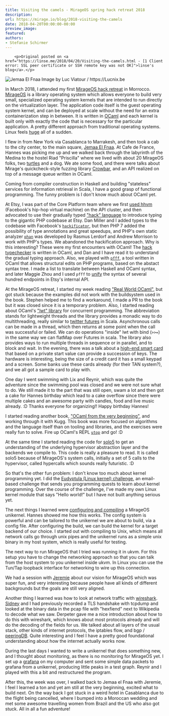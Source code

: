 ```yaml
---
title: Visiting the camels - MirageOS spring hack retreat 2018
description:
url: https://mirage.io/blog/2018-visiting-the-camels
date: 2018-04-20T00:00:00-00:00
preview_image:
featured:
authors:
- Stefanie Schirmer
---
```



        <p>Original posted on <a href="https://linse.me/2018/04/20/Visiting-the-camels.html - [1 Client error: SSL peer certificate or SSH remote key was not OK]">linse's blog</a>.</p>
<p><img src="https://upload.wikimedia.org/wikipedia/commons/7/7f/Maroc_Marrakech_Jemaa-el-Fna_Luc_Viatour.JPG" alt="Jemaa El Fnaa"/>
Image by Luc Viatour / https://Lucnix.be</p>
<p>In March 2018, I attended my first <a href="http://retreat.mirage.io/">MirageOS hack retreat</a> in Morrocco.
<a href="https://mirage.io/">MirageOS</a> is a library operating system which allows everyone to build very small, specialized operating system kernels that are intended to run directly on the virtualization layer.
The application code itself is the guest operating system kernel, and can be deployed at scale without the need for an extra containerization step in between.
It is written in <a href="https://ocaml.org/learn/description.html">OCaml</a> and each kernel is built only with exactly the code that is necessary for the particular application.
A pretty different approach from traditional operating systems. Linux feels <a href="https://www.linuxcounter.net/statistics/kernel - [404 Not Found]">huge</a> all of a sudden.</p>
<p>I flew in from New York via Casablanca to Marrakesh, and then took a cab to the city center, to the main square, <a href="https://en.wikipedia.org/wiki/Jemaa_el-Fnaa">Jemaa El Fnaa</a>.
At Cafe de France, Hannes was picking me up and we walked back through the labyrinth of the Medina to the hostel Riad &quot;Priscilla&quot; where we lived with about 20 MirageOS folks, two <a href="https://www.instagram.com/p/BgPaVbuD3Y3/?taken-by=l1ns3">turtles</a> and a dog.
We ate some food, and there were talks about Mirage's quickcheck-style fuzzing library <a href="https://github.com/stedolan/crowbar">Crowbar</a>, and an API realized on top of a message queue written in OCaml.</p>
<p>Coming from compiler construction in Haskell and building &quot;stateless&quot; services for information retrieval in Scala, I have a good grasp of functional programming. The funny problem is I don't know much about OCaml yet.</p>
<p>At Etsy, I was part of the Core Platform team where we first <a href="https://www.youtube.com/watch?v=75j1RRxxARI - [429 Too Many Requests]">used hhvm</a> (Facebook's hip-hop virtual machine) on the API cluster, and then advocated to use their gradually typed <a href="http://hacklang.org/">&quot;hack&quot; language</a> to introduce typing to the gigantic PHP codebase at Etsy. Dan Miller and I added types to the codebase with Facebook's <a href="https://docs.hhvm.com/hack/tools/hackificator"><code>hackificator</code></a>, but then
PHP 7 added the possibility of type annotations and great speedups, and PHP's own static analyzer <a href="https://github.com/phan/phan"><code>phan</code></a> was developed by Rasmus Lerdorf and Andrew Morrison to work with PHP's types.
We abandoned the hackification approach.
Why is this interesting? These were my first encounters with OCaml! The <a href="https://docs.hhvm.com/hack/typechecker/introduction">hack typechecker</a> is written in OCaml, and Dan and I have read it to understand the gradual typing approach.
Also, we played with <a href="https://github.com/facebook/pfff/wiki/Main"><code>pfff</code></a>, a tool written in OCaml that allows structural edits on PHP programs, based on the abstact syntax tree.
I made a list to translate between Haskell and OCaml syntax, and later Maggie Zhou and I used <code>pfff</code> to <a href="https://codeascraft.com/author/sschirmer/ - [403 Forbidden]">unify</a> the syntax of several hundred endpoints in Etsy's internal API.</p>
<p>At the MirageOS retreat, I started my week reading <a href="https://dev.realworldocaml.org/">&quot;Real World OCaml&quot;</a>, but got stuck because the examples did not work with the buildsystem used in the book. Stephen helped me to find a workaround, I made a PR to the book but it was closed since it is a temporary problem. Also, I started reading about OCaml's <a href="https://mirage.io/docs/tutorial-lwt">&quot;lwt&quot; library</a> for concurrent programming. The abbreviation stands for lightweight threads and the library provides a monadic way to do multithreading, really similar to <a href="https://twitter.github.io/util/docs/com/twitter/util/Future.html">twitter futures</a> in Scala. Asynchronous calls can be made in a thread, which then returns at some point when the call was successful or failed. We can  do operations &quot;inside&quot; lwt with bind (<code>&gt;&gt;=</code>) in the same way we can flatMap over Futures in scala. The library also provides ways to run multiple threads in sequence or in parallel, and to block and wait.
In the evening, there was a talk about a <a href="https://github.com/cfcs/mirage-ocra-demo">high-end smart card</a> that based on a private start value can provide a succession of keys. The hardware is interesting, being the size of a credit card it has a small keypad and a screen. Some banks use these cards already (for their TAN system?), and we all got a sample card to play with.</p>
<p>One day I went swimming with Lix and Reynir, which was quite the adventure since the swimming pool was closed and we were not sure what to do. We still made it to the part that was still open, swam a lot and then got a cake for Hannes birthday which lead to a cake overflow since there were multiple cakes and an awesome party with candles, food and live music already. :D Thanks everyone for organizing!! Happy birthday Hannes!</p>
<p>I started reading another book, <a href="http://ocaml-book.com/">&quot;OCaml from the very beginning&quot;</a>, and working through it with Kugg. This book was more focused on algorithms and the language itself than on tooling and libraries, and the exercises were really fun to solve. Fire up OCaml's REPL <a href="https://github.com/diml/utop"><code>utop</code></a> and go! :D</p>
<p>At the same time I started reading the code for <a href="https://github.com/solo5/solo5">solo5</a> to get an understanding of the underlying hypervisor abstraction layer and the backends we compile to. This code is really a pleasure to read.
It is called solo5 because of MirageOS's system calls, initially a set of 5 calls to the hypervisor, called hypercalls which sounds really futuristic. :D</p>
<p>So that's the other fun problem: I don't know too much about kernel programming yet. I did the <a href="http://eudyptula-challenge.org/">Eudyptula (Linux kernel) challenge</a>, an email-based challenge that sends you programming quests to learn about kernel programming.
Over the course of the challenge, I've made my own Linux kernel module that says &quot;Hello world!&quot; but I have not built anything serious yet.</p>
<p>The next things I learned were <a href="https://mirage.io/docs/hello-world">configuring and compiling</a> a MirageOS unikernel. Hannes showed me how this works.
The config system is powerful and can be tailored to the unikernel we are about to build, via a config file.
After configuring the build, we can build the kernel for a target backend of our choice. I started out with compiling to Unix, which means all network calls go through unix pipes and the unikernel runs as a simple unix binary in my host system, which is really useful for testing.</p>
<p>The next way to run MirageOS that I tried was running it in ukvm. For this setup you have to change the networking approach so that you can talk from the host system to you unikernel inside ukvm. In Linux you can use the Tun/Tap loopback interface for networking to wire up this connection.</p>
<p>We had a session with <a href="https://hackingwithcare.in/about-2/">Jeremie</a> about our vision for MirageOS which was super fun, and very interesting because people have all kinds of different backgrounds but the goals are still very aligned.</p>
<p>Another thing I learned was how to look at network traffic with <a href="https://www.wireshark.org/">wireshark</a>. <a href="https://s4y.us/">Sidney</a> and I had previously recorded a TLS handshake with tcpdump and looked at the binary data in the pcap file with &quot;hexfiend&quot; next to Wikipedia to decode what we saw.
Derpeter gave me a nice introduction about how to do this with wireshark, which knows about most protocols already and will do the decoding of the fields for us. We talked about all layers of the usual stack, other kinds of internet protocols, the iptables flow, and bgp / <a href="https://www.peeringdb.com/net/12276">peeringDB</a>. Quite interesting and I feel I have a pretty good foundational understanding about how the internet actually works now.</p>
<p>During the last days I wanted to write a unikernel that does something new, and I thought about monitoring, as there is no monitoring for MirageOS yet. I set up a <a href="https://grafana.com/">grafana</a> on my computer and sent some simple data packets to grafana from a unikernel, producing little peaks in a test graph. Reynir and I played with this a bit and restructured the program.</p>
<p>After this, the week was over, I walked back to Jemaa el Fnaa with Jeremie, I feel I learned a ton and yet am still at the very beginning, excited what to build next. On the way back I got stuck in a weird hotel in Casablanca due to the flight being cancelled, where I bumped into a Moroccan wedding and met some awesome travelling women from Brazil and the US who also got stuck. All in all a fun adventure!</p>
<p><img src="https://scontent-frt3-2.cdninstagram.com/vp/b7383ad87744d99eae8940b38789fc94/5B58DFFC/t51.2885-15/e35/28764104_231320117439563_2956918922680467456_n.jpg" alt=""/></p>

      
